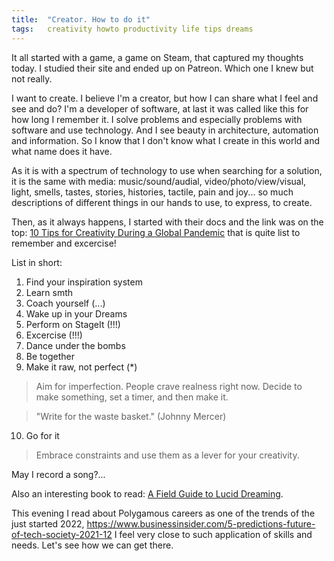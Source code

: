 ```yaml
---
title:  "Creator. How to do it"
tags:   creativity howto productivity life tips dreams
---
```


It all started with a game, a game on Steam, that captured my thoughts today.
I studied their site and ended up on Patreon. Which one I knew but not really.

I want to create. I believe I'm a creator, but how I can share what I feel and see and do? 
I'm a developer of software, at last it was called like this for how long I remember it.
I solve problems and especially problems with software and use technology. And I see beauty
in architecture, automation and information.
So I know that I don't know what I create in this world and what name does it have.

As it is with a spectrum of technology to use when searching for a solution, it is the same
with media: music/sound/audial, video/photo/view/visual, light, smells, tastes, stories, histories,
 tactile, pain and joy... so much descriptions of different things in our hands to use, to express, to create. 

Then, as it always happens, I started with their docs and the link was on the top:
[10 Tips for Creativity During a Global Pandemic](https://blog.patreon.com/10-tips-for-creativity-during-global-pandemic)
that is quite list to remember and excercise!

List in short:

1. Find your inspiration system
1. Learn smth
1. Coach yourself (...)
1. Wake up in your Dreams
1. Perform on StageIt (!!!)
1. Excercise (!!!)
1. Dance under the bombs
1. Be together
1. Make it raw, not perfect (*)

> Aim for imperfection. People crave realness right now. Decide to make something, set a timer, and then make it.

> "Write for the waste basket." (Johnny Mercer)

10. Go for it

> Embrace constraints and use them as a lever for your creativity.

May I record a song?...

Also an interesting book to read: [A Field Guide to Lucid Dreaming](https://www.workman.com/products/a-field-guide-to-lucid-dreaming).

This evening I read about Polygamous careers as one of the trends of the just started 2022, https://www.businessinsider.com/5-predictions-future-of-tech-society-2021-12
I feel very close to such application of skills and needs. Let's see how we can get there.
